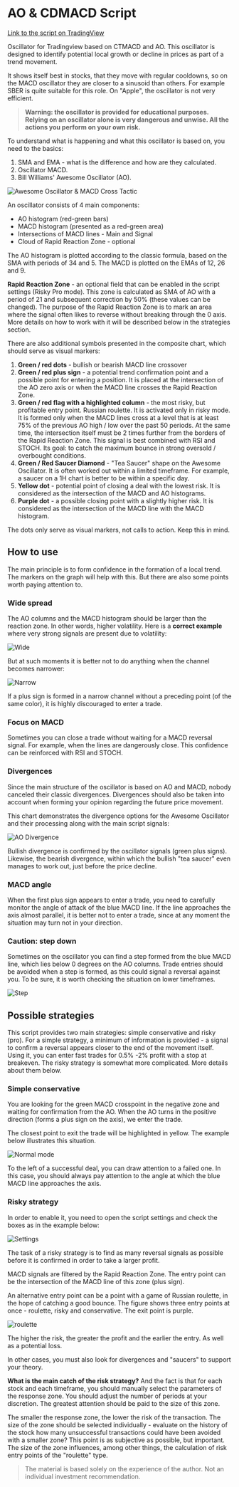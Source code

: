 # AO & CDMACD Script

[Link to the script on TradingView](https://ru.tradingview.com/script/PqzwHwRT-ctmacd-ao/)

Oscillator for Tradingview based on CTMACD and AO. This oscillator is designed to identify potential local growth or decline in prices as part of a trend movement.

It shows itself best in stocks, that they move with regular cooldowns, so on the MACD oscillator they are closer to a sinusoid than others. For example SBER is quite suitable for this role. On "Apple", the oscillator is not very efficient.

> **Warning: the oscillator is provided for educational purposes. Relying on an oscillator alone is very dangerous and unwise. All the actions you perform on your own risk.**

To understand what is happening and what this oscillator is based on, you need to the basics:

1. SMA and EMA - what is the difference and how are they calculated.
2. Oscillator MACD.
3. Bill Williams' Awesome Oscillator (AO).

![Awesome Oscillator & MACD Cross Tactic](doc/img/oscillator.png)

An oscillator consists of 4 main components:

- AO histogram (red-green bars)
- MACD histogram (presented as a red-green area)
- Intersections of MACD lines - Main and Signal
- Cloud of Rapid Reaction Zone - optional

The AO histogram is plotted according to the classic formula, based on the SMA with periods of 34 and 5. The MACD is plotted on the EMAs of 12, 26 and 9.

**Rapid Reaction Zone** - an optional field that can be enabled in the script settings (Risky Pro mode). This zone is calculated as SMA of AO with a period of 21 and subsequent correction by 50% (these values can be changed). The purpose of the Rapid Reaction Zone is to mark an area where the signal often likes to reverse without breaking through the 0 axis. More details on how to work with it will be described below in the strategies section.

There are also additional symbols presented in the composite chart, which should serve as visual markers:

1. **Green / red dots** - bullish or bearish MACD line crossover
2. **Green / red plus sign** - a potential trend confirmation point and a possible point for entering a position. It is placed at the intersection of the AO zero axis or when the MACD line crosses the Rapid Reaction Zone.
3. **Green / red flag with a highlighted column** - the most risky, but profitable entry point. Russian roulette. It is activated only in risky mode. It is formed only when the MACD lines cross at a level that is at least 75% of the previous AO high / low over the past 50 periods. At the same time, the intersection itself must be 2 times further from the borders of the Rapid Reaction Zone. This signal is best combined with RSI and STOCH. Its goal: to catch the maximum bounce in strong oversold / overbought conditions.
4. **Green / Red Saucer Diamond** - "Tea Saucer" shape on the Awesome Oscillator. It is often worked out within a limited timeframe. For example, a saucer on a 1H chart is better to be within a specific day.
5. **Yellow dot** - potential point of closing a deal with the lowest risk. It is considered as the intersection of the MACD and AO histograms.
6. **Purple dot** - a possible closing point with a slightly higher risk. It is considered as the intersection of the MACD line with the MACD histogram.

The dots only serve as visual markers, not calls to action. Keep this in mind.

## How to use

The main principle is to form confidence in the formation of a local trend. The markers on the graph will help with this. But there are also some points worth paying attention to.

### Wide spread

The AO columns and the MACD histogram should be larger than the reaction zone. In other words, higher volatility. Here is a **correct example** where very strong signals are present due to volatility:

![Wide](doc/img/wide.png)

But at such moments it is better not to do anything when the channel becomes narrower:

![Narrow](doc/img/narrow.png)

If a plus sign is formed in a narrow channel without a preceding point (of the same color), it is highly discouraged to enter a trade.

### Focus on MACD

Sometimes you can close a trade without waiting for a MACD reversal signal. For example, when the lines are dangerously close. This confidence can be reinforced with RSI and STOCH.

### Divergences

Since the main structure of the oscillator is based on AO and MACD, nobody canceled their classic divergences. Divergences should also be taken into account when forming your opinion regarding the future price movement.

This chart demonstrates the divergence options for the Awesome Oscillator and their processing along with the main script signals:

![AO Divergence](doc/img/divergence.png)

Bullish divergence is confirmed by the oscillator signals (green plus signs). Likewise, the bearish divergence, within which the bullish "tea saucer" even manages to work out, just before the price decline.

### MACD angle

When the first plus sign appears to enter a trade, you need to carefully monitor the angle of attack of the blue MACD line. If the line approaches the axis almost parallel, it is better not to enter a trade, since at any moment the situation may turn not in your direction.

### Caution: step down

Sometimes on the oscillator you can find a step formed from the blue MACD line, which lies below 0 degrees on the AO columns. Trade entries should be avoided when a step is formed, as this could signal a reversal against you. To be sure, it is worth checking the situation on lower timeframes.

![Step](doc/img/ledder.png)

## Possible strategies

This script provides two main strategies: simple conservative and risky (pro). For a simple strategy, a minimum of information is provided - a signal to confirm a reversal appears closer to the end of the movement itself. Using it, you can enter fast trades for 0.5% -2% profit with a stop at breakeven. The risky strategy is somewhat more complicated. More details about them below.

### Simple conservative

You are looking for the green MACD crosspoint in the negative zone and waiting for confirmation from the AO. When the AO turns in the positive direction (forms a plus sign on the axis), we enter the trade.

The closest point to exit the trade will be highlighted in yellow. The example below illustrates this situation.

![Normal mode](doc/img/normal.png)

To the left of a successful deal, you can draw attention to a failed one. In this case, you should always pay attention to the angle at which the blue MACD line approaches the axis.

### Risky strategy

In order to enable it, you need to open the script settings and check the boxes as in the example below:

![Settings](doc/img/settings.png)

The task of a risky strategy is to find as many reversal signals as possible before it is confirmed in order to take a larger profit.

MACD signals are filtered by the Rapid Reaction Zone. The entry point can be the intersection of the MACD line of this zone (plus sign).

An alternative entry point can be a point with a game of Russian roulette, in the hope of catching a good bounce. The figure shows three entry points at once - roulette, risky and conservative. The exit point is purple.

![roulette](doc/img/risky.png)

The higher the risk, the greater the profit and the earlier the entry. As well as a potential loss.

In other cases, you must also look for divergences and "saucers" to support your theory.

**What is the main catch of the risk strategy?** And the fact is that for each stock and each timeframe, you should manually select the parameters of the response zone. You should adjust the number of periods at your discretion. The greatest attention should be paid to the size of this zone.

The smaller the response zone, the lower the risk of the transaction. The size of the zone should be selected individually - evaluate on the history of the stock how many unsuccessful transactions could have been avoided with a smaller zone? This point is as subjective as possible, but important. The size of the zone influences, among other things, the calculation of risk entry points of the "roulette" type.

> The material is based solely on the experience of the author. Not an individual investment recommendation.

